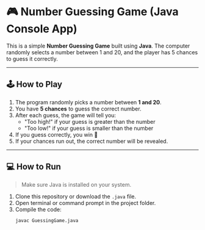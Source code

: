 # 🎮 Number Guessing Game (Java Console App)

This is a simple **Number Guessing Game** built using **Java**. The computer randomly selects a number between 1 and 20, and the player has 5 chances to guess it correctly.

---

## 🕹️ How to Play

1. The program randomly picks a number between **1 and 20**.
2. You have **5 chances** to guess the correct number.
3. After each guess, the game will tell you:
   - "Too high!" if your guess is greater than the number
   - "Too low!" if your guess is smaller than the number
4. If you guess correctly, you win 🎉
5. If your chances run out, the correct number will be revealed.

---

## 💻 How to Run

> Make sure Java is installed on your system.

1. Clone this repository or download the `.java` file.
2. Open terminal or command prompt in the project folder.
3. Compile the code:
   ```bash
   javac GuessingGame.java
